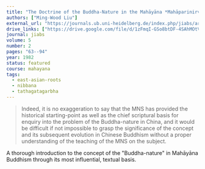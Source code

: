 ```yaml
---
title: "The Doctrine of the Buddha-Nature in the Mahāyāna *Mahāparinirvāṇa-Sūtra*"
authors: ["Ming-Wood Liu"]
external_url: "https://journals.ub.uni-heidelberg.de/index.php/jiabs/article/download/8578/2485"
drive_links: ["https://drive.google.com/file/d/1zFmqI-GSo8btDF-4SAhMOtVGHhhrUyBO/view?usp=drivesdk"]
journal: jiabs
volume: 5
number: 2
pages: "63--94"
year: 1982
status: featured
course: mahayana
tags:
  - east-asian-roots
  - nibbana
  - tathagatagarbha
---
```


> Indeed, it is no exaggeration to say that the MNS has provided the
> historical starting-point as well as the chief scriptural basis for
> enquiry into the problem of the Buddha-nature in China, and
> it would be difficult if not impossible to grasp
> the significance of the concept
> and its subsequent evolution in Chinese Buddhism without a
> proper understanding of the teaching of the MNS on the subject.

A thorough introduction to the concept of the "Buddha-nature" in Mahāyāna Buddhism through its most influential, textual basis.
